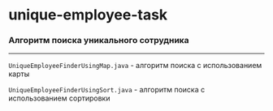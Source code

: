 # unique-employee-task

### Алгоритм поиска уникального сотрудника

- - -

`UniqueEmployeeFinderUsingMap.java` - алгоритм поиска с использованием карты

`UniqueEmployeeFinderUsingSort.java` - алгоритм поиска с использованием сортировки